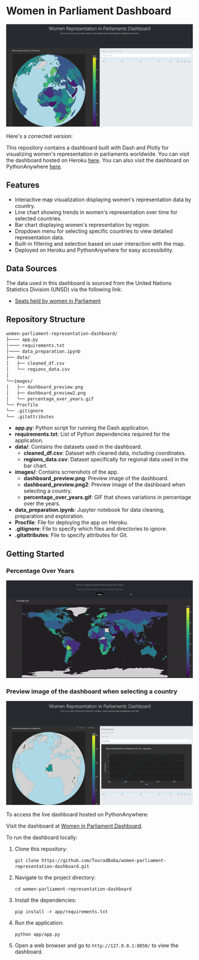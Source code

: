 # Women in Parliament Dashboard

![Dashboard Preview](images/dashboard_preview.png)

Here's a corrected version:

This repository contains a dashboard built with Dash and Plotly for visualizing women's representation in parliaments worldwide.
You can visit the dashboard hosted on Heroku [here](https://dash-app2-a77ab9dd53b7.herokuapp.com/). You can also visit the dashboard on PythonAnywhere [here](https://touradb.pythonanywhere.com/).

## Features

- Interactive map visualization displaying women's representation data by country.
- Line chart showing trends in women's representation over time for selected countries.
- Bar chart displaying women's representation by region.
- Dropdown menu for selecting specific countries to view detailed representation data.
- Built-in filtering and selection based on user interaction with the map.
- Deployed on Heroku and PythonAnywhere for easy accessibility.

## Data Sources

The data used in this dashboard is sourced from the United Nations Statistics Division (UNSD) via the following link:
- [Seats held by women in Parliament](https://data.un.org/_Docs/SYB/CSV/SYB66_317_202310_Seats%20held%20by%20women%20in%20Parliament.csv)

## Repository Structure

```
women-parliament-representation-dashboard/
├──── app.py
│──── requirements.txt
│──── data_preparation.ipynb
├── data/
│   ├── cleaned_df.csv
│   └── regions_data.csv
│
└──images/
│   ├── dashboard_preview.png
│   ├── dashboard_preview2.png
│   └── percentage_over_years.gif
└── Procfile
└── .gitignore
└── .gitattributes

```
- **app.py**: Python script for running the Dash application.
- **requirements.txt**: List of Python dependencies required for the application.
- **data/**: Contains the datasets used in the dashboard.
  - **cleaned_df.csv**: Dataset with cleaned data, including coordinates.
  - **regions_data.csv**: Dataset specifically for regional data used in the bar chart.
- **images/**: Contains scrrenshots of the app.
  - **dashboard_preview.png**: Preview image of the dashboard.
  - **dashboard_preview.png2**: Preview image of the dashboard when selecting a country.
  - **percentage_over_years.gif**: GIF that shows variations in percentage over the years.
- **data_preparation.ipynb**: Jupyter notebook for data cleaning, preparation and exploration.
- **Procfile**: File for deploying the app on Heroku.
- **.gitignore**: File to specify which files and directories to ignore.
- **.gitattributes**: File to specify attributes for Git.

## Getting Started

### Percentage Over Years
![Dashboard Preview](images/percentage_over_years.gif)

### Preview image of the dashboard when selecting a country
![Dashboard Preview](images/dashboard_preview2.png)

To access the live dashboard hosted on PythonAnywhere:

Visit the dashboard at [Women in Parliament Dashboard](https://tourad.pythonanywhere.com/).

To run the dashboard locally:

1. Clone this repository:
   ```
   git clone https://github.com/TouradBaba/women-parliament-representation-dashboard.git
   ```
   
2. Navigate to the project directory:
   ```
   cd women-parliament-representation-dashboard
   ```

3. Install the dependencies:
   ```
   pip install -r app/requirements.txt
   ```

4. Run the application:
   ```
   python app/app.py
   ```

5. Open a web browser and go to `http://127.0.0.1:8050/` to view the dashboard.